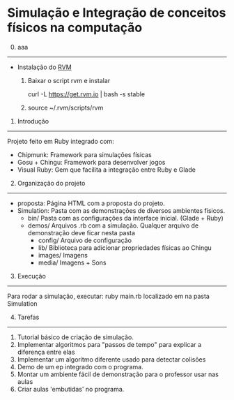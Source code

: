 Simulação e Integração de conceitos físicos na computação
=========================================================

0. aaa
-----
  * Instalação do [RVM](https://rvm.io/rvm/install/)
    1. Baixar o script rvm e instalar
      
      	<!-- -->
      	curl -L https://get.rvm.io | bash -s stable

    2. source ~/.rvm/scripts/rvm


1. Introdução
-------------
  Projeto feito em Ruby integrado com:  
  * Chipmunk: Framework para simulações físicas
  * Gosu + Chingu: Framework para desenvolver jogos
  * Visual Ruby: Gem que facilita a integração entre Ruby e Glade 

2. Organização do projeto
-------------------------

* proposta: Página HTML com a proposta do projeto.
* Simulation: Pasta com as demonstrações de diversos ambientes físicos.
  - bin/ Pasta com as configurações da interface inicial. (Glade + Ruby)
  - demos/ Arquivos .rb com a simulação. Qualquer arquivo de
demonstração deve ficar nesta pasta 
    * config/ Arquivo de configuração
    * lib/ Biblioteca para adicionar propriedades físicas ao Chingu
    * images/ Imagens
    * media/ Imagens + Sons

3. Execução
-----------

Para rodar a simulação, executar:
    ruby main.rb
localizado em na pasta Simulation

4. Tarefas
----------

1. Tutorial básico de criação de simulação.
2. Implementar algoritmos para "passos de tempo" para explicar a
   diferença entre elas
3. Implementar um algoritmo diferente usado para detectar colisões
4. Demo de um ep integrado com o programa.
5. Montar um ambiente fácil de demonstração para o professor usar nas
   aulas
6. Criar aulas 'embutidas' no programa.
